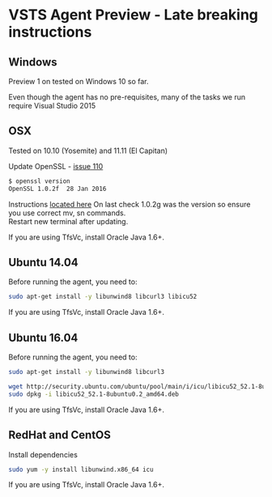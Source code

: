 # VSTS Agent Preview - Late breaking instructions

## Windows

Preview 1 on tested on Windows 10 so far.

Even though the agent has no pre-requisites, many of the tasks we run require Visual Studio 2015

## OSX

Tested on 10.10 (Yosemite) and 11.11 (El Capitan)

Update OpenSSL - [issue 110](https://github.com/Microsoft/vsts-agent/issues/110) 

```bash
$ openssl version
OpenSSL 1.0.2f  28 Jan 2016
```

Instructions [located here](http://apple.stackexchange.com/questions/126830/how-to-upgrade-openssl-in-os-x)
On last check 1.0.2g was the version so ensure you use correct mv, sn commands.  
Restart new terminal after updating.

If you are using TfsVc, install Oracle Java 1.6+.

## Ubuntu 14.04

Before running the agent, you need to:

```bash
sudo apt-get install -y libunwind8 libcurl3 libicu52
```
If you are using TfsVc, install Oracle Java 1.6+.

## Ubuntu 16.04

Before running the agent, you need to:

```bash
sudo apt-get install -y libunwind8 libcurl3

wget http://security.ubuntu.com/ubuntu/pool/main/i/icu/libicu52_52.1-8ubuntu0.2_amd64.deb
sudo dpkg -i libicu52_52.1-8ubuntu0.2_amd64.deb
```
If you are using TfsVc, install Oracle Java 1.6+.

## RedHat and CentOS

Install dependencies  
```bash
sudo yum -y install libunwind.x86_64 icu
```
If you are using TfsVc, install Oracle Java 1.6+.
